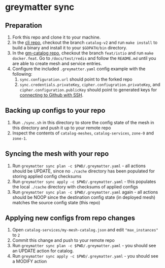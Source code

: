 # greymatter sync

## Preparation

1. Fork this repo and clone it to your machine.
2. In the [cli repo](https://github.com/greymatter-io/cli), checkout the branch `catalog-v2` and run `make install` to build a binary and install it to your `$GOPATH/bin` directory.
3. In the [gm-catalog repo](https://github.com/greymatter-io/gm-catalog), checkout the branch `feat/istio` and run `make docker.feat`. Go to `/docs/test/redis` and follow the `README.md` until you are able to create mesh and service entries.
4. Configure the included `.greymatter.yaml` config example with the following:
   1. `sync.configuration.url` should point to the forked repo
   2. `sync.credentials.privateKey`, `cipher.confiugration.privateKey`, and `cipher.configuration.publicKey` should point to generated keys for [connecting to Github with SSH](https://docs.github.com/en/github/authenticating-to-github/connecting-to-github-with-ssh).

## Backing up configs to your repo

1. Run `./sync.sh` in this directory to store the config state of the mesh in this directory and push it up to your remote repo
2. Inspect the contents of `catalog-meshes`, `catalog-services`, `zone-0` and `zone-1`.

## Syncing the mesh with your repo

1. Run `greymatter sync plan -c $PWD/.greymatter.yaml` - all actions should be UPDATE, since no `./cache` directory has been populated for storing applied config checksums
2. Run `greymatter sync apply -c $PWD/.greymatter.yaml` - this populates the local `./cache` directory with checksums of applied configs
3. Run `greymatter sync plan -c $PWD/.greymatter.yaml` again - all actions should be NOOP since the destination config state (in deployed mesh) matches the source config state (this repo)

## Applying new configs from repo changes

1. Open `catalog-services/my-mesh-catalog.json` and edit `"max_instances"` to `2`
2. Commit this change and push to your remote repo
3. Run `greymatter sync plan -c $PWD/.greymatter.yaml` - you should see an UPDATE action for catalog.
4. Run `greymatter sync apply -c $PWD/.greymatter.yaml` - you should see a MODIFY action
